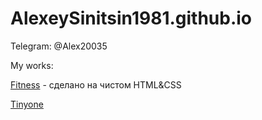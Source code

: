 # AlexeySinitsin1981.github.io
Telegram: @Alex20035


My works:


[Fitness](https://alexeysinitsin1981.github.io/fitness/ "сделано на чистом HTML&CSS") - сделано на чистом HTML&CSS



[Tinyone](https://alexeysinitsin1981.github.io/Tinyone/ "написано на SASS с использованием сетки Bootstrap 4, адаптирован под все устройства, добавлен favicon и анимация")

